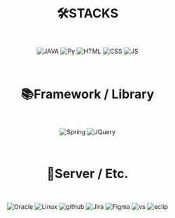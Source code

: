 <h1 align="center"> 🛠STACKS</h1>
<div align="center">
</br>
  
![JAVA](https://img.shields.io/badge/Java-ED8B00?style=for-the-badge&logo=openjdk&logoColor=white) 
![Py](https://img.shields.io/badge/Python-3776AB?style=for-the-badge&logo=python&logoColor=white) 
![HTML](https://img.shields.io/badge/HTML5-E34F26?style=for-the-badge&logo=html5&logoColor=white) 
![CSS](https://img.shields.io/badge/CSS3-1572B6?style=for-the-badge&logo=css3&logoColor=white) 
![JS](https://img.shields.io/badge/JavaScript-F7DF1E?style=for-the-badge&logo=JavaScript&logoColor=white)
</div>
</br>
<h1 align="center"> 📚Framework / Library</h1>

<div align="center">
</br>
  
![Spring](https://img.shields.io/badge/Spring-6DB33F?style=for-the-badge&logo=spring&logoColor=white)
![JQuery](https://img.shields.io/badge/jQuery-0769AD?style=for-the-badge&logo=jquery&logoColor=white)

</div>
</br>
<h1 align="center"> 🔗Server / Etc.</h1>
<div align="center">
</br>

![Oracle](https://img.shields.io/badge/Oracle-F80000?style=for-the-badge&logo=oracle&logoColor=black)
![Linux](https://img.shields.io/badge/Linux-FCC624?style=for-the-badge&logo=linux&logoColor=black)
![github](https://img.shields.io/badge/GitHub-100000?style=for-the-badge&logo=github&logoColor=white)
![Jira](https://img.shields.io/badge/Jira-0052CC?style=for-the-badge&logo=Jira&logoColor=white)
![Figma](https://img.shields.io/badge/Figma-F24E1E?style=for-the-badge&logo=figma&logoColor=white) 
![vs](https://img.shields.io/badge/Visual_Studio_Code-0078D4?style=for-the-badge&logo=visual%20studio%20code&logoColor=white) 
![eclip](https://img.shields.io/badge/Eclipse-2C2255?style=for-the-badge&logo=eclipse&logoColor=white) 

</div>
</br>

